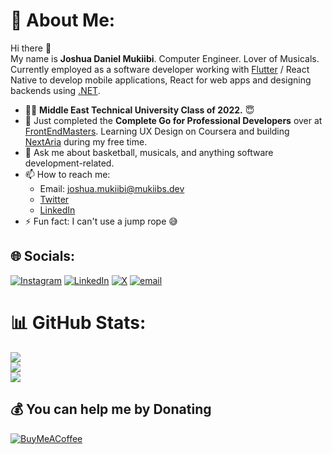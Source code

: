 # 💫 About Me:

Hi there 👋<br>
My name is **Joshua Daniel Mukiibi**. Computer Engineer. Lover of Musicals. Currently employed as a software developer working with [Flutter](https://flutter.dev/) / React Native to develop mobile applications, React for web apps and designing backends using [.NET](https://dotnet.microsoft.com/en-us/).

* 👨‍🎓 **Middle East Technical University Class of 2022.** 😇
* 🌱 Just completed the **Complete Go for Professional Developers** over at [FrontEndMasters](https://frontendmasters.com/courses/complete-go/). Learning UX Design on Coursera and building [NextAria](https://jdmukiibs.github.io/next-aria-landing-page/) during my free time.
* 💬 Ask me about basketball, musicals, and anything software development-related.
* 📫 How to reach me:
    * Email: joshua.mukiibi@mukiibs.dev
    * [Twitter](https://twitter.com/joshuamukiibi10)
    * [LinkedIn](https://www.linkedin.com/in/joshua-d-mukiibi)
* ⚡ Fun fact: I can't use a jump rope 😅


## 🌐 Socials:
[![Instagram](https://img.shields.io/badge/Instagram-%23E4405F.svg?logo=Instagram&logoColor=white)](https://instagram.com/josh_d_mukiibs) [![LinkedIn](https://img.shields.io/badge/LinkedIn-%230077B5.svg?logo=linkedin&logoColor=white)](https://linkedin.com/in/joshua-d-mukiibi) [![X](https://img.shields.io/badge/X-black.svg?logo=X&logoColor=white)](https://x.com/joshuamukiibi10) [![email](https://img.shields.io/badge/Email-D14836?logo=gmail&logoColor=white)](mailto:joshua.mukiibi@mukiibs.dev) 

<!--# 💻 Tech Stack:
![Netlify](https://img.shields.io/badge/netlify-%23000000.svg?style=flat&logo=netlify&logoColor=#00C7B7) ![Firebase](https://img.shields.io/badge/firebase-%23039BE5.svg?style=flat&logo=firebase) ![.Net](https://img.shields.io/badge/.NET-5C2D91?style=flat&logo=.net&logoColor=white) ![Angular.js](https://img.shields.io/badge/angular.js-%23E23237.svg?style=flat&logo=angularjs&logoColor=white) ![Expo](https://img.shields.io/badge/expo-1C1E24?style=flat&logo=expo&logoColor=#D04A37) ![Flutter](https://img.shields.io/badge/Flutter-%2302569B.svg?style=flat&logo=Flutter&logoColor=white) ![NodeJS](https://img.shields.io/badge/node.js-6DA55F?style=flat&logo=node.js&logoColor=white) ![React](https://img.shields.io/badge/react-%2320232a.svg?style=flat&logo=react&logoColor=%2361DAFB) ![React Native](https://img.shields.io/badge/react_native-%2320232a.svg?style=flat&logo=react&logoColor=%2361DAFB) ![MicrosoftSQLServer](https://img.shields.io/badge/Microsoft%20SQL%20Server-CC2927?style=flat&logo=microsoft%20sql%20server&logoColor=white) ![MongoDB](https://img.shields.io/badge/MongoDB-%234ea94b.svg?style=flat&logo=mongodb&logoColor=white) ![Postgres](https://img.shields.io/badge/postgres-%23316192.svg?style=flat&logo=postgresql&logoColor=white) ![Firebase](https://img.shields.io/badge/firebase-a08021?style=flat&logo=firebase&logoColor=ffcd34) ![Figma](https://img.shields.io/badge/figma-%23F24E1E.svg?style=flat&logo=figma&logoColor=white) ![Dribbble](https://img.shields.io/badge/Dribbble-EA4C89?style=flat&logo=dribbble&logoColor=white) ![GitHub Actions](https://img.shields.io/badge/github%20actions-%232671E5.svg?style=flat&logo=githubactions&logoColor=white) ![GitHub](https://img.shields.io/badge/github-%23121011.svg?style=flat&logo=github&logoColor=white) ![Git](https://img.shields.io/badge/git-%23F05033.svg?style=flat&logo=git&logoColor=white) ![C#](https://img.shields.io/badge/c%23-%23239120.svg?style=flat&logo=csharp&logoColor=white) ![Dart](https://img.shields.io/badge/dart-%230175C2.svg?style=flat&logo=dart&logoColor=white) ![Go](https://img.shields.io/badge/go-%2300ADD8.svg?style=flat&logo=go&logoColor=white) ![Python](https://img.shields.io/badge/python-3670A0?style=flat&logo=python&logoColor=ffdd54) ![HTML5](https://img.shields.io/badge/html5-%23E34F26.svg?style=flat&logo=html5&logoColor=white) ![JavaScript](https://img.shields.io/badge/javascript-%23323330.svg?style=flat&logo=javascript&logoColor=%23F7DF1E) ![TypeScript](https://img.shields.io/badge/typescript-%23007ACC.svg?style=flat&logo=typescript&logoColor=white) ![C](https://img.shields.io/badge/c-%2300599C.svg?style=flat&logo=c&logoColor=white) ![C++](https://img.shields.io/badge/c++-%2300599C.svg?style=flat&logo=c%2B%2B&logoColor=white) ![Java](https://img.shields.io/badge/java-%23ED8B00.svg?style=flat&logo=openjdk&logoColor=white) ![NPM](https://img.shields.io/badge/NPM-%23CB3837.svg?style=flat&logo=npm&logoColor=white) ![Riot Games](https://img.shields.io/badge/riotgames-D32936.svg?style=flat&logo=riotgames&logoColor=white) ![Docker](https://img.shields.io/badge/docker-%230db7ed.svg?style=flat&logo=docker&logoColor=white) ![Postman](https://img.shields.io/badge/Postman-FF6C37?style=flat&logo=postman&logoColor=white) ![Canva](https://img.shields.io/badge/Canva-%2300C4CC.svg?style=flat&logo=Canva&logoColor=white) -->
# 📊 GitHub Stats:
![](https://github-readme-stats.vercel.app/api?username=JDMukiibs&theme=blueberry&hide_border=false&include_all_commits=true&count_private=true)<br/>
![](https://nirzak-streak-stats.vercel.app/?user=JDMukiibs&theme=blueberry&hide_border=false)<br/>
![](https://github-readme-stats.vercel.app/api/top-langs/?username=JDMukiibs&theme=blueberry&hide_border=false&include_all_commits=true&count_private=true&layout=compact)

  ## 💰 You can help me by Donating
  [![BuyMeACoffee](https://img.shields.io/badge/Buy%20Me%20a%20Coffee-ffdd00?style=for-the-badge&logo=buy-me-a-coffee&logoColor=black)](https://buymeacoffee.com/jdmukiibs) 

  
<!-- Proudly created with GPRM ( https://gprm.itsvg.in ) -->

<!--
**JDMukiibs/JDMukiibs** is a ✨ _special_ ✨ repository because its `README.md` (this file) appears on your GitHub profile.

Here are some ideas to get you started:

- 🔭 I’m currently working on ...
- 🌱 I’m currently learning ...
- 👯 I’m looking to collaborate on ...
- 🤔 I’m looking for help with ...
- 💬 Ask me about ...
- 📫 How to reach me: ...
- 😄 Pronouns: ...
- ⚡ Fun fact: ...
-->
